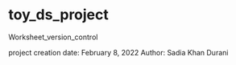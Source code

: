 # toy_ds_project
Worksheet_version_control


project creation date: February 8, 2022
Author: Sadia Khan Durani

